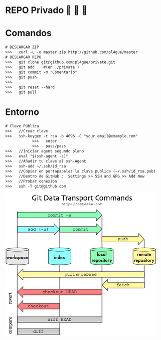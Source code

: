 # REPO Privado :ghost: :ghost: :ghost: 

# Comandos
    # DESCARGAR ZIP
    >>>   curl -L -o master.zip http://github.com/pl4gue/master
    # DESCARGAR REPO
    >>>   git clone git@github.com:pl4gue/private.git
    >>>   git add .  #(en ./private )
    >>>   git commit -m "Comentario"
    >>>   git push   
    >>> 
    >>>   git reset --hard
    >>>   git pull
  
# Entorno
    # Clave Pública
    >>>   //Crear clave
    >>>   ssh-keygen -t rsa -b 4096 -C "your_email@example.com"
                >>>   enter
                >>>   pass/pass
    >>>   //Iniciar agent segundo plano
    >>>   eval "$(ssh-agent -s)"
    >>>   //Añadir tu clave al ssh-Agent
    >>>   ssh-add ~/.ssh/id_rsa
    >>>   //Copiar en portapapeles la clave publica (~/.ssh/id_rsa.pub)
    >>>   //Dentro de GitHub :  Settings >> SSH and GPG >> Add New
    >>>   //Probar conexion
    >>>   ssh -T git@github.com
    
      
    
![image](command.png)
